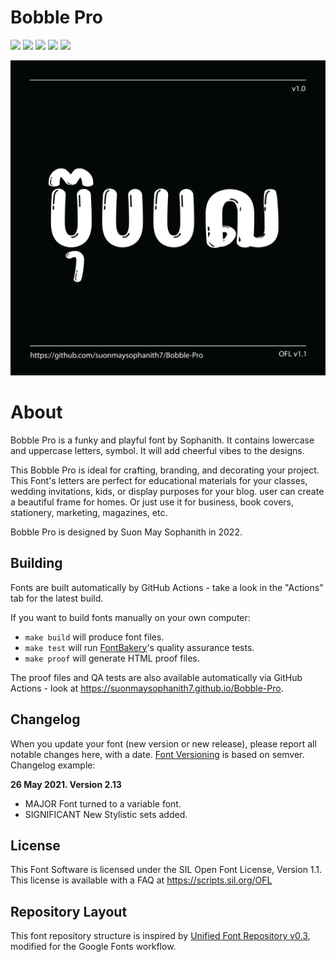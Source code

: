 
# Bobble Pro

[![][Fontbakery]](https://suonmaysophanith7.github.io//Bobble-Pro/fontbakery/fontbakery-report.html)
[![][Universal]](https://suonmaysophanith7.github.io/Bobble-Pro/fontbakery/fontbakery-report.html)
[![][GF Profile]](https://suonmaysophanith7.github.io//Bobble-Pro/fontbakery/fontbakery-report.html)
[![][Outline Correctness]](https://suonmaysophanith7.github.io//Bobble-Pro/fontbakery/fontbakery-report.html)
[![][Shaping]](https://suonmaysophanith7.github.io//Bobble-Pro/fontbakery/fontbakery-report.html)

[Fontbakery]: https://img.shields.io/endpoint?url=https%3A%2F%2Fraw.githubusercontent.com%2Fsuonmaysophanith7%2FKonKhmer_SleokChher%2Fgh-pages%2Fbadges%2Foverall.json
[GF Profile]: https://img.shields.io/endpoint?url=https%3A%2F%2Fraw.githubusercontent.com%2Fsuonmaysophanith7%2FKonKhmer_SleokChher%2Fgh-pages%2Fbadges%2FGoogleFonts.json
[Outline Correctness]: https://img.shields.io/endpoint?url=https%3A%2F%2Fraw.githubusercontent.com%2Fsuonmaysophanith7%2FKonKhmer_SleokChher%2Fgh-pages%2Fbadges%2FOutlineCorrectnessChecks.json
[Shaping]: https://img.shields.io/endpoint?url=https%3A%2F%2Fraw.githubusercontent.com%2Fsuonmaysophanith7%2FKonKhmer_SleokChher%2Fgh-pages%2Fbadges%2FShapingChecks.json
[Universal]: https://img.shields.io/endpoint?url=https%3A%2F%2Fraw.githubusercontent.com%2Fsuonmaysophanith7%2FKonKhmer_SleokChher%2Fgh-pages%2Fbadges%2FUniversal.json


![Sample Image](documentation/image1.png)

# About

Bobble Pro is a funky and playful font by Sophanith. It contains lowercase and uppercase letters, symbol. It will add cheerful vibes to the designs.

This Bobble Pro is ideal for crafting, branding, and decorating your project. This Font's letters are perfect for educational materials for your classes, wedding invitations, kids, or display purposes for your blog. user can create a beautiful frame for homes. Or just use it for business, book covers, stationery, marketing, magazines, etc.

Bobble Pro is designed by Suon May Sophanith in 2022.

## Building

Fonts are built automatically by GitHub Actions - take a look in the "Actions" tab for the latest build.

If you want to build fonts manually on your own computer:

* `make build` will produce font files.
* `make test` will run [FontBakery](https://github.com/googlefonts/fontbakery)'s quality assurance tests.
* `make proof` will generate HTML proof files.

The proof files and QA tests are also available automatically via GitHub Actions - look at https://suonmaysophanith7.github.io/Bobble-Pro.

## Changelog

When you update your font (new version or new release), please report all notable changes here, with a date.
[Font Versioning](https://github.com/googlefonts/gf-docs/tree/main/Spec#font-versioning) is based on semver. 
Changelog example:

**26 May 2021. Version 2.13**
- MAJOR Font turned to a variable font.
- SIGNIFICANT New Stylistic sets added.

## License

This Font Software is licensed under the SIL Open Font License, Version 1.1.
This license is available with a FAQ at
https://scripts.sil.org/OFL

## Repository Layout

This font repository structure is inspired by [Unified Font Repository v0.3](https://github.com/unified-font-repository/Unified-Font-Repository), modified for the Google Fonts workflow.
